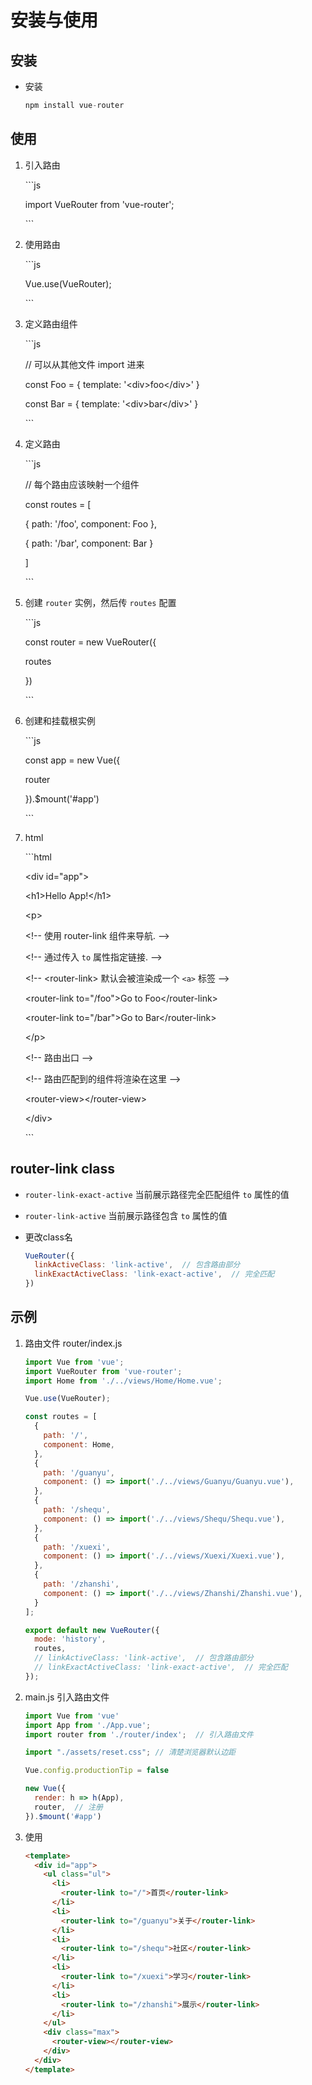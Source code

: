 # 安装与使用

## 安装

  - 安装

    ```js
    npm install vue-router
    ```

## 使用

1.  引入路由

    \`\`\`js

    import VueRouter from 'vue-router';

    \`\`\`

2.  使用路由

    \`\`\`js

    Vue.use(VueRouter);

    \`\`\`

3.  定义路由组件

    \`\`\`js

    // 可以从其他文件 import 进来

    const Foo = { template: '\<div>foo\</div>' }

    const Bar = { template: '\<div>bar\</div>' }

    \`\`\`

4.  定义路由

    \`\`\`js

    // 每个路由应该映射一个组件

    const routes = \[

    { path: '/foo', component: Foo },

    { path: '/bar', component: Bar }

    ]

    \`\`\`

5.  创建 `router` 实例，然后传 `routes` 配置

    \`\`\`js

    const router = new VueRouter({

    routes&#x20;

    })

    \`\`\`

6.  创建和挂载根实例

    \`\`\`js

    const app = new Vue({

    router

    }).\$mount('#app')

    \`\`\`

7.  html

    \`\`\`html

    \<div id="app">

    \<h1>Hello App!\</h1>

    \<p>

    \<!-- 使用 router-link 组件来导航. -->

    \<!-- 通过传入 `to` 属性指定链接. -->

    \<!-- \<router-link> 默认会被渲染成一个 `<a>` 标签 -->

    \<router-link to="/foo">Go to Foo\</router-link>

    \<router-link to="/bar">Go to Bar\</router-link>

    \</p>

    \<!-- 路由出口 -->

    \<!-- 路由匹配到的组件将渲染在这里 -->

    \<router-view>\</router-view>

    \</div>

    \`\`\`

## router-link class

  - `router-link-exact-active` 当前展示路径完全匹配组件 `to` 属性的值

  - `router-link-active` 当前展示路径包含 `to` 属性的值

  - 更改class名

    ```js
    VueRouter({
      linkActiveClass: 'link-active',  // 包含路由部分
      linkExactActiveClass: 'link-exact-active',  // 完全匹配
    })
    ```

## 示例

1.  路由文件 router/index.js

    ```js
    import Vue from 'vue';
    import VueRouter from 'vue-router';
    import Home from './../views/Home/Home.vue';

    Vue.use(VueRouter);

    const routes = [
      {
        path: '/',
        component: Home,
      },
      {
        path: '/guanyu',
        component: () => import('./../views/Guanyu/Guanyu.vue'),
      },
      {
        path: '/shequ',
        component: () => import('./../views/Shequ/Shequ.vue'),
      },
      {
        path: '/xuexi',
        component: () => import('./../views/Xuexi/Xuexi.vue'),
      },
      {
        path: '/zhanshi',
        component: () => import('./../views/Zhanshi/Zhanshi.vue'),
      }
    ];

    export default new VueRouter({
      mode: 'history',
      routes,
      // linkActiveClass: 'link-active',  // 包含路由部分
      // linkExactActiveClass: 'link-exact-active',  // 完全匹配
    });
    ```

2.  main.js 引入路由文件

    ```js
    import Vue from 'vue'
    import App from './App.vue';
    import router from './router/index';  // 引入路由文件

    import "./assets/reset.css"; // 清楚浏览器默认边距

    Vue.config.productionTip = false

    new Vue({
      render: h => h(App),
      router,  // 注册
    }).$mount('#app')
    ```

3.  使用

    ```html
    <template>
      <div id="app">
        <ul class="ul">
          <li>
            <router-link to="/">首页</router-link>
          </li>
          <li>
            <router-link to="/guanyu">关于</router-link>
          </li>
          <li>
            <router-link to="/shequ">社区</router-link>
          </li>
          <li>
            <router-link to="/xuexi">学习</router-link>
          </li>
          <li>
            <router-link to="/zhanshi">展示</router-link>
          </li>
        </ul>
        <div class="max">
          <router-view></router-view>
        </div>
      </div>
    </template>
    ```
